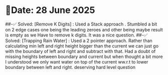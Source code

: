 # 🧠Date: 28 June 2025

##-✅ Solved: 
	[Remove K Digits] : Used a Stack approach . Stumbled a bit on 2 edge cases one being the leading zeroes and other being maybe result is empty as we Have to remove k digits. It was a nice question. 
##-✅ Solved: 
	[Trapping Rain Water] : Used a 2 pointer approach. Rather than calculating min left and right height bigger than the current we can just go with the boundary of left and right and subtract with that. Had a doubt of missing heights between boundary and current but when thought a bit more I understood we only want water on top of the current ww.r.t to lower boundary between left and right. deserving hard level question 



